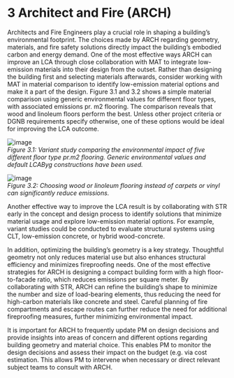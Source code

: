 # 3 Architect and Fire (ARCH)
Architects and Fire Engineers play a crucial role in shaping a building’s environmental footprint. The choices made by ARCH regarding geometry, materials, and fire safety solutions directly impact the building’s embodied carbon and energy demand.
One of the most effective ways ARCH can improve an LCA through close collaboration with MAT to integrate low-emission materials into their design from the outset. Rather than designing the building first and selecting materials afterwards, consider working with MAT in material comparison to identify low-emission material options and make it a part of the design. Figure 3.1 and 3.2 shows a simple material comparison using generic environmental values for different floor types, with associated emissions pr. m2 flooring. The comparison reveals that wood and linoleum floors perform the best. Unless other project criteria or DGNB requirements specify otherwise, one of these options would be ideal for improving the LCA outcome.

![image](https://github.com/user-attachments/assets/f81a4db4-39e4-4c69-a084-07c86cd3a593)  
*Figure 3.1: Variant study comparing the environmental impact of five different floor type pr.m2 flooring. Generic environmental values and default LCAByg constructions have been used.*

![image](https://github.com/user-attachments/assets/9f68a091-a67d-44f6-9668-00e9dc4bd9d7)  
*Figure 3.2: Choosing wood or linoleum flooring instead of carpets or vinyl can significantly reduce emissions.*

Another effective way to improve the LCA result is by collaborating with STR early in the concept and design process to identify solutions that minimize material usage and explore low-emission material options. For example, variant studies could be conducted to evaluate structural systems using CLT, low-emission concrete, or hybrid wood-concrete.

In addition, optimizing the building’s geometry is a key strategy. Thoughtful geometry not only reduces material use but also enhances structural efficiency and minimizes fireproofing needs. One of the most effective strategies for ARCH is designing a compact building form with a high floor-to-facade ratio, which reduces emissions per square meter. By collaborating with STR, ARCH can refine the building’s shape to minimize the number and size of load-bearing elements, thus reducing the need for high-carbon materials like concrete and steel. Careful planning of fire compartments and escape routes can further reduce the need for additional fireproofing measures, further minimizing environmental impact. 

It is important for ARCH to frequently update PM on design decisions and provide insights into areas of concern and different options regarding building geometry and material choice. This enables PM to monitor the design decisions and assess their impact on the budget (e.g. via cost estimation. This allows PM to intervene when necessary or direct relevant subject teams to consult with ARCH.






